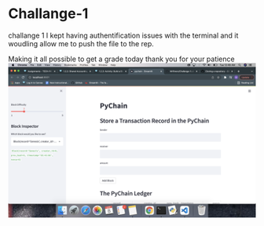 # Challange-1
challange 1 
I kept having authentification issues with the terminal and it woudling allow me to push the file to the rep.

Making it all possible to get a grade today
thank you for your patience
![image](https://github.com/MrRivero/Challenge-1/blob/main/Screen%20Shot%202022-03-08%20at%2012.49.07%20AM.png)
